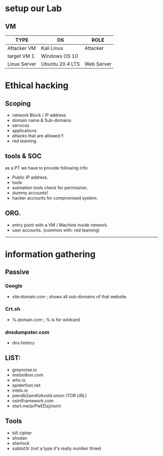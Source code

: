 # setup our Lab

## VM 

|TYPE| OS| ROLE|
|---|---|---|
|Attacker VM| Kali Linux|Attacker|
|target VM 1| Windows OS 10||
| Linux Server | Ubuntu 20.4 LTS | Web Server | 

# Ethical hacking

## Scoping 
	
* network Block / IP address
* domain name & Sub-domains
* services
* applications
* attacks that are allowed !!
* red teaming

## tools & SOC


as a PT we have to provide following info:

* Public IP address.
* tools 
* autmation tools check for permission. 
* dummy accounts!
* hacker accounts for compromised system.

## ORG. 

* entry point with a VM / Machine inside network. 
* user accounts. (common with: red teaming)

---

# information gathering

## Passive 

### Google 

* site:domain.com ; shows all sub-domains of that website. 

### Crt.sh

* %.domain.com ; % is for wildcard

### dnsdumpster.com

* dns history 


## LIST:

* greynoise.io
* mxtoolbox.com
* who.is
* spiderfoot.net
* intelx.io
* pwndb2am4tzkvold.onion (TOR URL)
* osintframework.com
* start.me/p/PwEDzj/osint

## Tools 

* bill cipher 
* shodan 
* sherlock
* sublist3r (not a type it's really number three)




